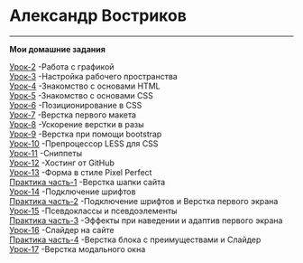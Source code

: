 # Александр Востриков
***
__Мои домашние задания__

[Урок-2](https://github.com/alex678go/alex678go.github.io/tree/master/lesson-2) -Работа с графикой  
[Урок-3](https://github.com/alex678go/alex678go.github.io/tree/master/lesson-3) -Настройка рабочего пространства  
[Урок-4](https://github.com/alex678go/alex678go.github.io/tree/master/lesson-4) -Знакомство с основами HTML  
[Урок-5](https://github.com/alex678go/alex678go.github.io/tree/master/lesson-5/src) -Знакомство с основами CSS  
[Урок-6](https://github.com/alex678go/alex678go.github.io/tree/master/lesson-6) -Позиционирование в CSS  
[Урок-7](https://github.com/alex678go/alex678go.github.io/tree/master/lesson-7/src) -Верстка первого макета  
[Урок-8](https://github.com/alex678go/alex678go.github.io/tree/master/lesson-8/src) -Ускорение верстки в разы  
[Урок-9](https://github.com/alex678go/alex678go.github.io/tree/master/lesson-9/src) -Верстка при помощи bootstrap  
[Урок-10](https://github.com/alex678go/alex678go.github.io/tree/master/lesson-10) -Препроцессор LESS для CSS  
[Урок-11](https://github.com/alex678go/alex678go.github.io/tree/master/lesson-11) -Сниппеты  
[Урок-12](https://github.com/alex678go/alex678go.github.io/tree/master/lesson-12) -Хостинг от GitHub  
[Урок-13](https://github.com/alex678go/alex678go.github.io/tree/master/lesson-13.1/src) -Форма в стиле Pixel Perfect  
[Практика часть-1](https://github.com/alex678go/alex678go.github.io/tree/master/lesson-13.2/src) -Верстка шапки сайта   
[Урок-14](https://github.com/alex678go/alex678go.github.io/tree/master/lesson-14/src) -Подключение шрифтов  
[Практика часть-2](https://github.com/alex678go/alex678go.github.io/tree/master/lesson-14%20practice-2/src) -Подключение шрифтов и Верстка первого экрана  
[Урок-15](https://github.com/alex678go/alex678go.github.io/tree/master/lesson-15/src) -Псевдоклассы и псевдоэлементы  
[Практика часть-3](https://github.com/alex678go/alex678go.github.io/tree/master/lesson-15%20practice-3/src) -Эффекты при наведении и адаптив первого экрана  
[Урок-16](https://github.com/alex678go/alex678go.github.io/tree/master/lesson-16/src) -Слайдер на сайте  
[Практика часть-4](https://github.com/alex678go/alex678go.github.io/tree/master/Practice-4/src) -Верстка блока с преимуществами и Слайдер  
[Урок-17](https://github.com/alex678go/alex678go.github.io/tree/master/lesson-17/src) -Верстка модального окна
